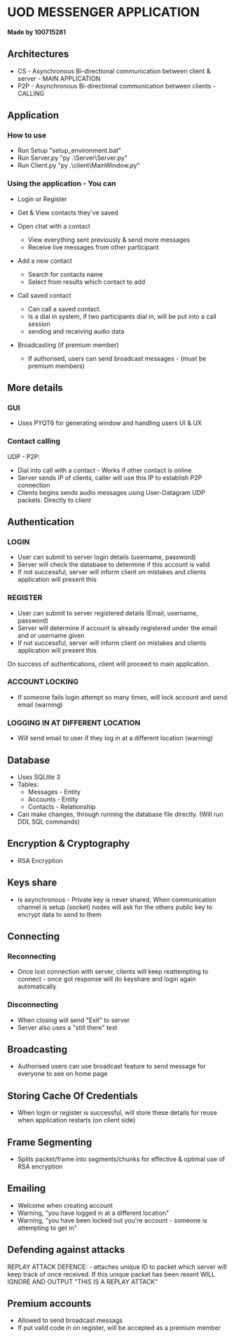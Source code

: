 # UOD MESSENGER APPLICATION 
#### Made by 100715281

## Architectures
- CS - Asynchronous Bi-directional communication between client & server - MAIN APPLICATION
- P2P - Asynchronous Bi-directional communication between clients - CALLING 



## Application 
### How to use
- Run Setup "setup_environment.bat"
- Run Server.py "py .\Server\Server.py"
- Run Client.py "py .\client\MainWindow.py"

### Using the application - You can
- Login or Register
- Get & View contacts they've saved

- Open chat with a contact
	- View everything sent previously & send more messages
	- Receive live messages from other participant 

- Add a new contact
	- Search for contacts name
	- Select from results which contact to add

- Call saved contact
	- Can call a saved contact.
	- Is a dial in system, if two participants dial in, will be put into a call session
	- sending and receiving audio data

- Broadcasting (if premium member)
	- If authorised, users can send broadcast messages - (must be premium members)


## More details



### GUI
- Uses PYQT6 for generating window and handling users UI & UX

### Contact calling
UDP - P2P:
- Dial into call with a contact - Works if other contact is online 
- Server sends IP of clients, caller will use this IP to establish P2P connection 
- Clients begins sends audio messages using User-Datagram UDP packets. Directly to client



## Authentication
### LOGIN
- User can submit to server login details (username, password)
- Server will check the database to determine if this account is valid
- If not successful, server will inform client on mistakes and clients application will present this


### REGISTER
- User can submit to server registered details (Email, username, password)
- Server will determine if account is already registered under the email and or username given
- If not successful, server will inform client on mistakes and clients application will present this

On success of authentications, client will proceed to main application.

### ACCOUNT LOCKING
- If someone fails login attempt so many times, will lock account and send email (warning)
### LOGGING IN AT DIFFERENT LOCATION
- Will send email to user if they log in at a different location (warning)


## Database
- Uses SQLlite 3
- Tables:
	- Messages - Entity
	- Accounts - Entity
	- Contacts - Relationship
- Can make changes, through running the database file directly. (Will run DDL SQL commands)

## Encryption & Cryptography
- RSA Encryption
## Keys share
- Is asynchronous - Private key is never shared, When communication channel is setup (socket) nodes will ask for the others public key to encrypt data to send to them


## Connecting
### Reconnecting
- Once lost connection with server, clients will keep reattempting to connect - once got response will do keyshare and login again automatically
### Disconnecting
- When closing will send "Exit" to server
- Server also uses a "still there" test 

## Broadcasting
- Authorised users can use broadcast feature to send message for everyone to see on home page

## Storing Cache Of Credentials
- When login or register is successful, will store these details for reuse when application restarts (on client side)

## Frame Segmenting
- Splits packet/frame into segments/chunks for effective & optimal use of RSA encryption

## Emailing
- Welcome when creating account
- Warning, "you have logged in at a different location"
- Warning, "you have been locked out you're account - someone is attempting to get in"

## Defending against attacks
REPLAY ATTACK DEFENCE:
	- attaches unique ID to packet which server will keep track of once received. If this unique packet has been resent WILL IGNORE AND OUTPUT "THIS IS A REPLAY ATTACK"

## Premium accounts
- Allowed to send broadcast messags
- If put valid code in on register, will be accepted as a premium member




